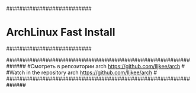 ##########################
# ArchLinux Fast Install #
##########################

##############################################################
#Смотреть в репозитории arch https://github.com/lljkee/arch  #
#Watch in the repository arch https://github.com/lljkee/arch #
##############################################################
